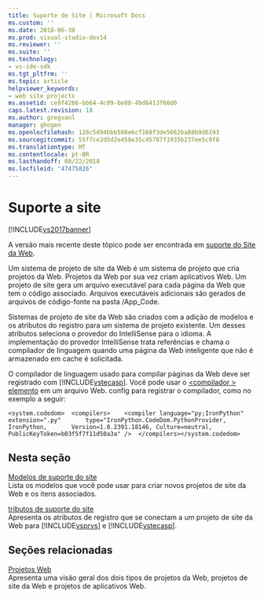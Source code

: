 ```yaml
---
title: Suporte de Site | Microsoft Docs
ms.custom: ''
ms.date: 2018-06-30
ms.prod: visual-studio-dev14
ms.reviewer: ''
ms.suite: ''
ms.technology:
- vs-ide-sdk
ms.tgt_pltfrm: ''
ms.topic: article
helpviewer_keywords:
- web site projects
ms.assetid: ce9f4266-bb64-4c09-be88-4bd6413f60d0
caps.latest.revision: 18
ms.author: gregvanl
manager: ghogen
ms.openlocfilehash: 128c5d94bbb508e6cf168f3de5662ba88b9d6193
ms.sourcegitcommit: 55f7ce2d5d2e458e35c45787f1935b237ee5c9f8
ms.translationtype: MT
ms.contentlocale: pt-BR
ms.lasthandoff: 08/22/2018
ms.locfileid: "47475826"
---
```

# <a name="web-site-support"></a>Suporte a site
[!INCLUDE[vs2017banner](../../includes/vs2017banner.md)]

A versão mais recente deste tópico pode ser encontrada em [suporte do Site da Web](https://docs.microsoft.com/visualstudio/extensibility/internals/web-site-support).  
  
Um sistema de projeto de site da Web é um sistema de projeto que cria projetos da Web. Projetos da Web por sua vez criam aplicativos Web. Um projeto de site gera um arquivo executável para cada página da Web que tem o código associado. Arquivos executáveis adicionais são gerados de arquivos de código-fonte na pasta /App_Code.  
  
 Sistemas de projeto de site da Web são criados com a adição de modelos e os atributos do registro para um sistema de projeto existente. Um desses atributos seleciona o provedor do IntelliSense para o idioma. A implementação do provedor IntelliSense trata referências e chama o compilador de linguagem quando uma página da Web inteligente que não é armazenado em cache é solicitada.  
  
 O compilador de linguagem usado para compilar páginas da Web deve ser registrado com [!INCLUDE[vstecasp](../../includes/vstecasp-md.md)]. Você pode usar o [ \<compilador > elemento](http://msdn.microsoft.com/library/7a151659-b803-4c27-b5ce-1c4aa0d5a823) em um arquivo Web. config para registrar o compilador, como no exemplo a seguir:  
  
```  
<system.codedom>  <compilers>    <compiler language="py;IronPython" extension=".py"       type="IronPython.CodeDom.PythonProvider, IronPython,       Version=1.0.2391.18146, Culture=neutral,       PublicKeyToken=b03f5f7f11d50a3a" />  </compilers></system.codedom>  
```  
  
## <a name="in-this-section"></a>Nesta seção  
 [Modelos de suporte do site](../../extensibility/internals/web-site-support-templates.md)  
 Lista os modelos que você pode usar para criar novos projetos de site da Web e os itens associados.  
  
 [tributos de suporte do site](../../extensibility/internals/web-site-support-attributes.md)  
 Apresenta os atributos de registro que se conectam a um projeto de site da Web para [!INCLUDE[vsprvs](../../includes/vsprvs-md.md)] e [!INCLUDE[vstecasp](../../includes/vstecasp-md.md)].  
  
## <a name="related-sections"></a>Seções relacionadas  
 [Projetos Web](../../extensibility/internals/web-projects.md)  
 Apresenta uma visão geral dos dois tipos de projetos da Web, projetos de site da Web e projetos de aplicativos Web.

